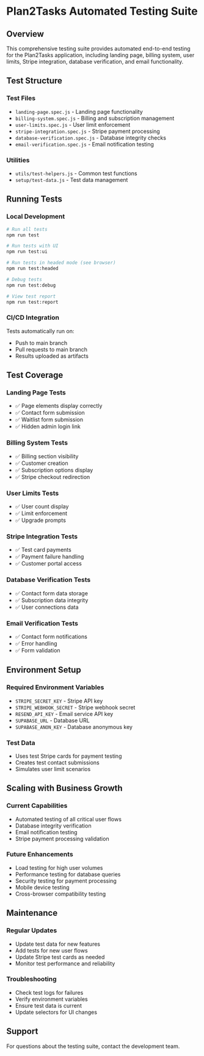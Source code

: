 # Plan2Tasks Automated Testing Suite

## Overview
This comprehensive testing suite provides automated end-to-end testing for the Plan2Tasks application, including landing page, billing system, user limits, Stripe integration, database verification, and email functionality.

## Test Structure

### Test Files
- `landing-page.spec.js` - Landing page functionality
- `billing-system.spec.js` - Billing and subscription management
- `user-limits.spec.js` - User limit enforcement
- `stripe-integration.spec.js` - Stripe payment processing
- `database-verification.spec.js` - Database integrity checks
- `email-verification.spec.js` - Email notification testing

### Utilities
- `utils/test-helpers.js` - Common test functions
- `setup/test-data.js` - Test data management

## Running Tests

### Local Development
```bash
# Run all tests
npm run test

# Run tests with UI
npm run test:ui

# Run tests in headed mode (see browser)
npm run test:headed

# Debug tests
npm run test:debug

# View test report
npm run test:report
```

### CI/CD Integration
Tests automatically run on:
- Push to main branch
- Pull requests to main branch
- Results uploaded as artifacts

## Test Coverage

### Landing Page Tests
- ✅ Page elements display correctly
- ✅ Contact form submission
- ✅ Waitlist form submission
- ✅ Hidden admin login link

### Billing System Tests
- ✅ Billing section visibility
- ✅ Customer creation
- ✅ Subscription options display
- ✅ Stripe checkout redirection

### User Limits Tests
- ✅ User count display
- ✅ Limit enforcement
- ✅ Upgrade prompts

### Stripe Integration Tests
- ✅ Test card payments
- ✅ Payment failure handling
- ✅ Customer portal access

### Database Verification Tests
- ✅ Contact form data storage
- ✅ Subscription data integrity
- ✅ User connections data

### Email Verification Tests
- ✅ Contact form notifications
- ✅ Error handling
- ✅ Form validation

## Environment Setup

### Required Environment Variables
- `STRIPE_SECRET_KEY` - Stripe API key
- `STRIPE_WEBHOOK_SECRET` - Stripe webhook secret
- `RESEND_API_KEY` - Email service API key
- `SUPABASE_URL` - Database URL
- `SUPABASE_ANON_KEY` - Database anonymous key

### Test Data
- Uses test Stripe cards for payment testing
- Creates test contact submissions
- Simulates user limit scenarios

## Scaling with Business Growth

### Current Capabilities
- Automated testing of all critical user flows
- Database integrity verification
- Email notification testing
- Stripe payment processing validation

### Future Enhancements
- Load testing for high user volumes
- Performance testing for database queries
- Security testing for payment processing
- Mobile device testing
- Cross-browser compatibility testing

## Maintenance

### Regular Updates
- Update test data for new features
- Add tests for new user flows
- Update Stripe test cards as needed
- Monitor test performance and reliability

### Troubleshooting
- Check test logs for failures
- Verify environment variables
- Ensure test data is current
- Update selectors for UI changes

## Support
For questions about the testing suite, contact the development team.

